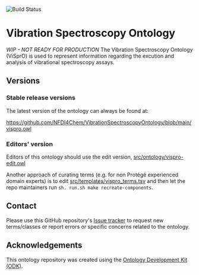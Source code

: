 
![Build Status](https://github.com/NFDI4Chem/VibrationSpectroscopyOntology/workflows/CI/badge.svg)
# Vibration Spectroscopy Ontology

_WIP - NOT READY FOR PRODUCTION_ The Vibration Spectroscopy Ontology (ViSprO) is used to represent information regarding the excution and analysis of vibrational spectroscopy assays.


## Versions

### Stable release versions

The latest version of the ontology can always be found at:

https://github.com/NFDI4Chem/VibrationSpectroscopyOntology/blob/main/vispro.owl


### Editors' version

Editors of this ontology should use the edit version, [src/ontology/vispro-edit.owl](src/ontology/vispro-edit.owl)

Another approach of curating terms (e.g. for non Protégé experienced domain experts) is to edit [src/templates/vispro_terms.tsv](src/templates/vispro_terms.tsv) and then let the repo maintainers run `sh. run.sh make recreate-components`.

## Contact

Please use this GitHub repository's [Issue tracker](https://github.com/NFDI4Chem/VibrationSpectroscopyOntology/issues) to request new terms/classes or report errors or specific concerns related to the ontology.

## Acknowledgements

This ontology repository was created using the [Ontology Development Kit (ODK)](https://github.com/INCATools/ontology-development-kit).
